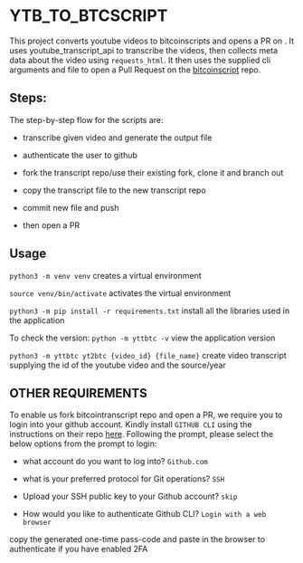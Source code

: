 # YTB_TO_BTCSCRIPT

This project converts youtube videos to bitcoinscripts and opens a PR on . It uses youtube_transcript_api to transcribe the videos, then collects meta data about the video using `requests_html`. It then uses the supplied cli arguments and file to open a Pull Request on the [bitcoinscript](https://github.com/bitcointranscripts/bitcointranscripts) repo.

## Steps:

The step-by-step flow for the scripts are:

- transcribe given video and generate the output file

- authenticate the user to github

- fork the transcript repo/use their existing fork, clone it and branch out

- copy the transcript file to the new transcript repo

- commit new file and push  

- then open a PR 

##  Usage

`python3 -m venv venv` creates a virtual environment

`source venv/bin/activate` activates the virtual environment

`python3 -m pip install -r requirements.txt` install all the libraries used in the application

To check the version:
`python -m yttbtc -v` view the application version

`python3 -m yttbtc yt2btc {video_id} {file_name}` create video transcript supplying the id of the youtube video and the source/year

## OTHER REQUIREMENTS

To enable us fork bitcointranscript repo and open a PR, we require you to login into your github account. Kindly install `GITHUB CLI` using the instructions on their repo [here](https://github.com/cli/cli#installation). Following the prompt, please select the below options from the prompt to login:

-  what account do you want to log into? `Github.com`

-  what is your preferred protocol for Git operations? `SSH`

-  Upload your SSH public key to your Github account? `skip`

-  How would you like to authenticate Github CLI? `Login with a web browser`

copy the generated one-time pass-code and paste in the browser to authenticate if you have enabled 2FA